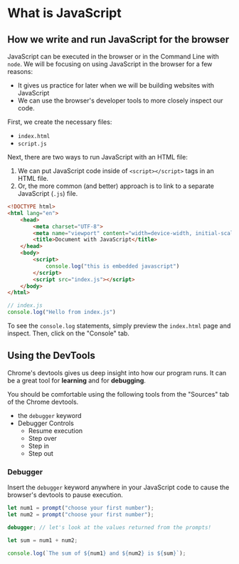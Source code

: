 # What is JavaScript

## How we write and run JavaScript for the browser

JavaScript can be executed in the browser or in the Command Line with `node`. We will be focusing on using JavaScript in the browser for a few reasons:

* It gives us practice for later when we will be building websites with JavaScript
* We can use the browser's developer tools to more closely inspect our code.

First, we create the necessary files:
* `index.html`
* `script.js`

Next, there are two ways to run JavaScript with an HTML file:

1. We can put JavaScript code inside of `<script></script>` tags in an HTML file.  
2. Or, the more common (and better) approach is to link to a separate JavaScript (`.js`) file.

```html
<!DOCTYPE html>
<html lang="en">
    <head>
        <meta charset="UTF-8">
        <meta name="viewport" content="width=device-width, initial-scale=1.0">
        <title>Document with JavaScript</title>
    </head>
    <body>
        <script>
            console.log("this is embedded javascript")
        </script>
        <script src="index.js"></script>
    </body>
</html>
```

```js
// index.js
console.log("Hello from index.js")
```

To see the `console.log` statements, simply preview the `index.html` page and inspect. Then, click on the "Console" tab.

## Using the DevTools

Chrome's devtools gives us deep insight into how our program runs. It can be a great tool for **learning** and for **debugging**.

You should be comfortable using the following tools from the "Sources" tab of the Chrome devtools.
* the `debugger` keyword
* Debugger Controls
    * Resume execution
    * Step over
    * Step in
    * Step out

### Debugger

Insert the `debugger` keyword anywhere in your JavaScript code to cause the browser's devtools to pause execution.

```js
let num1 = prompt("choose your first number");
let num2 = prompt("choose your first number");

debugger; // let's look at the values returned from the prompts!

let sum = num1 + num2;

console.log(`The sum of ${num1} and ${num2} is ${sum}`);
```